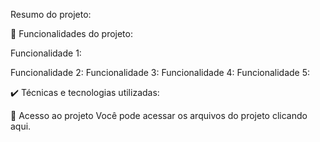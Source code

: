 Resumo do projeto:


🔨 Funcionalidades do projeto:

Funcionalidade 1:

Funcionalidade 2:
Funcionalidade 3:
Funcionalidade 4:
Funcionalidade 5:


✔️ Técnicas e tecnologias utilizadas:




📁 Acesso ao projeto
Você pode acessar os arquivos do projeto clicando aqui.

